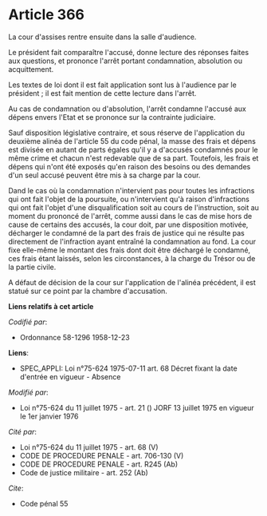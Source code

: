 # Article 366

La cour d'assises rentre ensuite dans la salle d'audience.

Le président fait comparaître l'accusé, donne lecture des réponses faites aux questions, et prononce l'arrêt portant
condamnation, absolution ou acquittement. 

Les textes de loi dont il est fait application sont lus à l'audience par le président ; il est fait mention de cette lecture
dans l'arrêt. 

Au cas de condamnation ou d'absolution, l'arrêt condamne l'accusé aux dépens envers l'Etat et se prononce sur la contrainte
judiciaire. 

Sauf disposition législative contraire, et sous réserve de l'application du deuxième alinéa de l'article 55 du code pénal, la
masse des frais et dépens est divisée en autant de parts égales qu'il y a d'accusés condamnés pour le même crime et chacun
n'est redevable que de sa part. Toutefois, les frais et dépens qui n'ont été exposés qu'en raison des besoins ou des demandes
d'un seul accusé peuvent être mis à sa charge par la cour.

Dand le cas où la condamnation n'intervient pas pour toutes les infractions qui ont fait l'objet de la poursuite, ou
n'intervient qu'à raison d'infractions qui ont fait l'objet d'une disqualification soit au cours de l'instruction, soit au
moment du prononcé de l'arrêt, comme aussi dans le cas de mise hors de cause de certains des accusés, la cour doit, par une
disposition motivée, décharger le condamné de la part des frais de justice qui ne résulte pas directement de l'infraction
ayant entraîné la condamnation au fond. La cour fixe elle-même le montant des frais dont doit être déchargé le condamné, ces
frais étant laissés, selon les circonstances, à la charge du Trésor ou de la partie civile.

A défaut de décision de la cour sur l'application de l'alinéa précédent, il est statué sur ce point par la chambre
d'accusation.

**Liens relatifs à cet article**

_Codifié par_:

  - Ordonnance 58-1296 1958-12-23

**Liens**:

  - SPEC_APPLI: Loi n°75-624 1975-07-11 art. 68 Décret fixant la date d'entrée en vigueur - Absence

_Modifié par_:

  - Loi n°75-624 du 11 juillet 1975 - art. 21 () JORF 13 juillet 1975 en vigueur le 1er janvier 1976

_Cité par_:

  - Loi n°75-624 du 11 juillet 1975 - art. 68 (V)
  - CODE DE PROCEDURE PENALE - art. 706-130 (V)
  - CODE DE PROCEDURE PENALE - art. R245 (Ab)
  - Code de justice militaire - art. 252 (Ab)

_Cite_:

  - Code pénal 55
